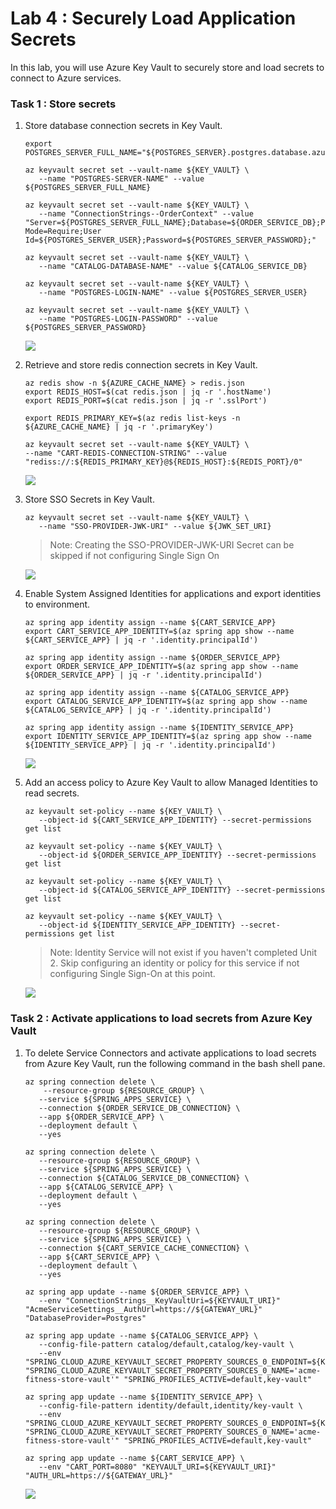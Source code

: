 # Lab 4 : Securely Load Application Secrets

In this lab, you will use Azure Key Vault to securely store and load secrets to connect to Azure services.

### Task 1 : Store secrets

1.  Store database connection secrets in Key Vault.

      ```shell
      export POSTGRES_SERVER_FULL_NAME="${POSTGRES_SERVER}.postgres.database.azure.com"

      az keyvault secret set --vault-name ${KEY_VAULT} \
         --name "POSTGRES-SERVER-NAME" --value ${POSTGRES_SERVER_FULL_NAME}

      az keyvault secret set --vault-name ${KEY_VAULT} \
         --name "ConnectionStrings--OrderContext" --value "Server=${POSTGRES_SERVER_FULL_NAME};Database=${ORDER_SERVICE_DB};Port=5432;Ssl Mode=Require;User          Id=${POSTGRES_SERVER_USER};Password=${POSTGRES_SERVER_PASSWORD};"
    
      az keyvault secret set --vault-name ${KEY_VAULT} \
         --name "CATALOG-DATABASE-NAME" --value ${CATALOG_SERVICE_DB}
    
      az keyvault secret set --vault-name ${KEY_VAULT} \
         --name "POSTGRES-LOGIN-NAME" --value ${POSTGRES_SERVER_USER}
    
      az keyvault secret set --vault-name ${KEY_VAULT} \
         --name "POSTGRES-LOGIN-PASSWORD" --value ${POSTGRES_SERVER_PASSWORD}
      ```
      
      ![](Images/mjv2-22.png)

1.  Retrieve and store redis connection secrets in Key Vault.

      ```shell
      az redis show -n ${AZURE_CACHE_NAME} > redis.json
      export REDIS_HOST=$(cat redis.json | jq -r '.hostName')
      export REDIS_PORT=$(cat redis.json | jq -r '.sslPort')

      export REDIS_PRIMARY_KEY=$(az redis list-keys -n ${AZURE_CACHE_NAME} | jq -r '.primaryKey')

      az keyvault secret set --vault-name ${KEY_VAULT} \
      --name "CART-REDIS-CONNECTION-STRING" --value "rediss://:${REDIS_PRIMARY_KEY}@${REDIS_HOST}:${REDIS_PORT}/0"
      ```

      ![](Images/mjv2-23.png)

1.  Store SSO Secrets in Key Vault.

      ```shell
      az keyvault secret set --vault-name ${KEY_VAULT} \
         --name "SSO-PROVIDER-JWK-URI" --value ${JWK_SET_URI}
      ```

      > Note: Creating the SSO-PROVIDER-JWK-URI Secret can be skipped if not configuring Single Sign On

      ![](Images/mjv2-24.png)

1.  Enable System Assigned Identities for applications and export identities to environment.

      ```shell
      az spring app identity assign --name ${CART_SERVICE_APP}
      export CART_SERVICE_APP_IDENTITY=$(az spring app show --name ${CART_SERVICE_APP} | jq -r '.identity.principalId')

      az spring app identity assign --name ${ORDER_SERVICE_APP}
      export ORDER_SERVICE_APP_IDENTITY=$(az spring app show --name ${ORDER_SERVICE_APP} | jq -r '.identity.principalId')

      az spring app identity assign --name ${CATALOG_SERVICE_APP}
      export CATALOG_SERVICE_APP_IDENTITY=$(az spring app show --name ${CATALOG_SERVICE_APP} | jq -r '.identity.principalId')

      az spring app identity assign --name ${IDENTITY_SERVICE_APP}
      export IDENTITY_SERVICE_APP_IDENTITY=$(az spring app show --name ${IDENTITY_SERVICE_APP} | jq -r '.identity.principalId')
      ```

      ![](Images/mjv2-25.png)

1.  Add an access policy to Azure Key Vault to allow Managed Identities to read secrets.

      ```shell
      az keyvault set-policy --name ${KEY_VAULT} \
         --object-id ${CART_SERVICE_APP_IDENTITY} --secret-permissions get list
    
      az keyvault set-policy --name ${KEY_VAULT} \
         --object-id ${ORDER_SERVICE_APP_IDENTITY} --secret-permissions get list

      az keyvault set-policy --name ${KEY_VAULT} \
         --object-id ${CATALOG_SERVICE_APP_IDENTITY} --secret-permissions get list

      az keyvault set-policy --name ${KEY_VAULT} \
         --object-id ${IDENTITY_SERVICE_APP_IDENTITY} --secret-permissions get list
      ```

      > Note: Identity Service will not exist if you haven't completed Unit 2. Skip configuring an identity or policy for this service if not configuring Single Sign-On at this point.  

      ![](Images/mjv2-26.png) 

### Task 2 : Activate applications to load secrets from Azure Key Vault


1. To delete Service Connectors and activate applications to load secrets from Azure Key Vault, run the following command in the bash shell pane.

      ```shell
      az spring connection delete \
          --resource-group ${RESOURCE_GROUP} \
         --service ${SPRING_APPS_SERVICE} \
         --connection ${ORDER_SERVICE_DB_CONNECTION} \
         --app ${ORDER_SERVICE_APP} \
         --deployment default \
         --yes 

      az spring connection delete \
         --resource-group ${RESOURCE_GROUP} \
         --service ${SPRING_APPS_SERVICE} \
         --connection ${CATALOG_SERVICE_DB_CONNECTION} \
         --app ${CATALOG_SERVICE_APP} \
         --deployment default \
         --yes 

      az spring connection delete \
         --resource-group ${RESOURCE_GROUP} \
         --service ${SPRING_APPS_SERVICE} \
         --connection ${CART_SERVICE_CACHE_CONNECTION} \
         --app ${CART_SERVICE_APP} \
         --deployment default \
         --yes 
    
      az spring app update --name ${ORDER_SERVICE_APP} \
         --env "ConnectionStrings__KeyVaultUri=${KEYVAULT_URI}" "AcmeServiceSettings__AuthUrl=https://${GATEWAY_URL}" "DatabaseProvider=Postgres"

      az spring app update --name ${CATALOG_SERVICE_APP} \
         --config-file-pattern catalog/default,catalog/key-vault \
         --env "SPRING_CLOUD_AZURE_KEYVAULT_SECRET_PROPERTY_SOURCES_0_ENDPOINT=${KEYVAULT_URI}"             "SPRING_CLOUD_AZURE_KEYVAULT_SECRET_PROPERTY_SOURCES_0_NAME='acme-fitness-store-vault'" "SPRING_PROFILES_ACTIVE=default,key-vault"
    
      az spring app update --name ${IDENTITY_SERVICE_APP} \
         --config-file-pattern identity/default,identity/key-vault \
         --env "SPRING_CLOUD_AZURE_KEYVAULT_SECRET_PROPERTY_SOURCES_0_ENDPOINT=${KEYVAULT_URI}"       "SPRING_CLOUD_AZURE_KEYVAULT_SECRET_PROPERTY_SOURCES_0_NAME='acme-fitness-store-vault'" "SPRING_PROFILES_ACTIVE=default,key-vault"
    
      az spring app update --name ${CART_SERVICE_APP} \
         --env "CART_PORT=8080" "KEYVAULT_URI=${KEYVAULT_URI}" "AUTH_URL=https://${GATEWAY_URL}"
      ```

      ![](Images/mjv2-27.png)

